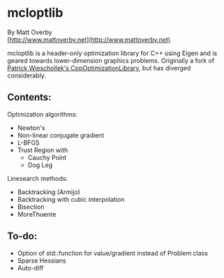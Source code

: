 # mcloptlib

By Matt Overby  
[http://www.mattoverby.net](http://www.mattoverby.net)

mcloptlib is a header-only optimization library for C++ using Eigen and is geared towards lower-dimension graphics problems.
Originally a fork of [Patrick Wieschollek's CppOptimizationLibrary](https://github.com/PatWie/CppNumericalSolvers), but has diverged considerably.

## Contents:

Optimization algorithms:
- Newton's
- Non-linear conjugate gradient
- L-BFGS
- Trust Region with
  - Cauchy Point
  - Dog Leg

Linesearch methods:
- Backtracking (Armijo)
- Backtracking with cubic interpolation
- Bisection
- MoreThuente

## To-do:

- Option of std::function for value/gradient instead of Problem class
- Sparse Hessians
- Auto-diff
